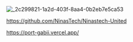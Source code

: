 




<!---
ruthss0/ruthss0 is a ✨ special ✨ repository because its `README.md` (this file) appears on your GitHub profile.
You can click the Preview link to take a look at your changes.
--->


![_2c299821-1a2d-403f-8aa4-0b2eb7e5ca53](https://github.com/ruthss0/ruthss0/assets/82294375/7bde8768-15f3-4e29-8a7e-ec3a81129c03)



https://github.com/NinasTech/Ninastech-United

https://port-gabii.vercel.app/ 






